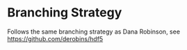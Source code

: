 # Branching Strategy

Follows the same branching strategy as Dana Robinson, see https://github.com/derobins/hdf5
